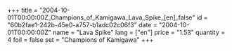+++
title = "2004-10-01T00:00:00Z_Champions_of_Kamigawa_Lava_Spike_[en]_false"
id = "60b2fae1-242b-45e0-a757-b1adc02c06f3"
date = "2004-10-01T00:00:00Z"
name = "Lava Spike"
lang = ["en"]
price = "1.53"
quantity = 4
foil = false
set = "Champions of Kamigawa"
+++
